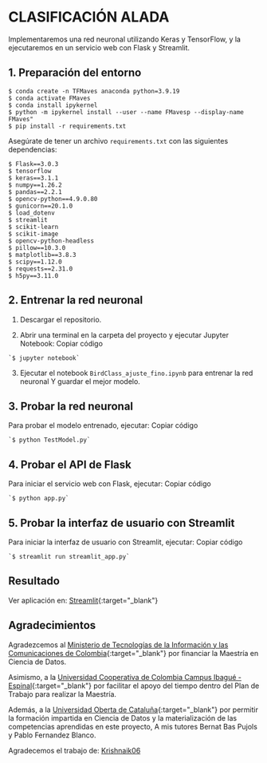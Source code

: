 # CLASIFICACIÓN ALADA

Implementaremos una red neuronal utilizando Keras y TensorFlow, y la ejecutaremos en un servicio web con Flask y Streamlit.

## 1. Preparación del entorno
    $ conda create -n TFMaves anaconda python=3.9.19
    $ conda activate FMaves
    $ conda install ipykernel
    $ python -m ipykernel install --user --name FMavesp --display-name FMaves"
    $ pip install -r requirements.txt


Asegúrate de tener un archivo `requirements.txt` con las siguientes dependencias:

    $ Flask==3.0.3
    $ tensorflow
    $ keras==3.1.1
    $ numpy==1.26.2
    $ pandas==2.2.1
    $ opencv-python==4.9.0.80
    $ gunicorn==20.1.0
    $ load_dotenv
    $ streamlit
    $ scikit-learn
    $ scikit-image
    $ opencv-python-headless
    $ pillow==10.3.0
    $ matplotlib==3.8.3
    $ scipy==1.12.0
    $ requests==2.31.0
    $ h5py==3.11.0

## 2. Entrenar la red neuronal

1.  Descargar el repositorio.

2.  Abrir una terminal en la carpeta del proyecto y ejecutar Jupyter Notebook:
Copiar código
```         
`$ jupyter notebook`
```

3.  Ejecutar el notebook `BirdClass_ajuste_fino.ipynb` para entrenar la red neuronal Y guardar el mejor modelo.

## 3. Probar la red neuronal

Para probar el modelo entrenado, ejecutar:
Copiar código
```         
`$ python TestModel.py`
```

## 4. Probar el API de Flask

Para iniciar el servicio web con Flask, ejecutar:
Copiar código

```         
`$ python app.py`
```


## 5. Probar la interfaz de usuario con Streamlit

Para iniciar la interfaz de usuario con Streamlit, ejecutar:
Copiar código
```         
`$ streamlit run streamlit_app.py`
```





## Resultado

Ver aplicación en: [Streamlit](https://clasificacionalada1.streamlit.app/){:target="_blank"} 

## Agradecimientos

Agradezcemos al [Ministerio de Tecnologías de la Información y las Comunicaciones de Colombia](https://mintic.gov.co/){:target="_blank"}  por financiar la Maestría en Ciencia de Datos.

Asimismo, a la [Universidad Cooperativa de Colombia Campus Ibagué - Espinal](https://www.ucc.edu.co/){:target="_blank"}  por facilitar el apoyo del tiempo dentro del Plan de Trabajo para realizar la Maestría. 

Además, a la [Universidad Oberta de Cataluña](https://www.uoc.edu/es){:target="_blank"} por permitir la formación impartida en Ciencia de Datos y la materialización de las competencias aprendidas en este proyecto,  A mis tutores Bernat Bas Pujols y Pablo Fernandez Blanco.

Agradecemos el trabajo de: [Krishnaik06](https://github.com/krishnaik06/Deployment-Deep-Learning-Model)
